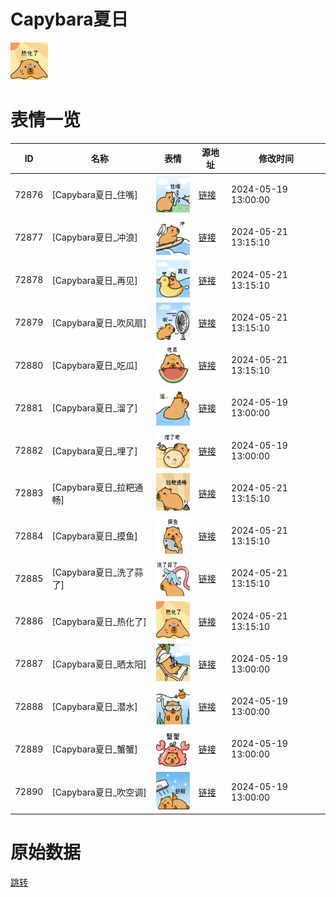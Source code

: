 # Capybara夏日

<img src="./cover.png" height="60" alt="cover" />

# 表情一览

|ID|名称|表情|源地址|修改时间|
|----|----|----|----|----|
|72876|[Capybara夏日_住嘴]|<img src="./pic/072876_%5BCapybara夏日_住嘴%5D.png" height="60" alt="住嘴"/>|[链接](https://i0.hdslb.com/bfs/garb/071cac7236fa6e9efc54aca270d2ba43a1e50ba6.png)|2024-05-19 13:00:00|
|72877|[Capybara夏日_冲浪]|<img src="./pic/072877_%5BCapybara夏日_冲浪%5D.png" height="60" alt="冲浪"/>|[链接](https://i0.hdslb.com/bfs/garb/8f6f9eaf1eea6850df09d6188d1a1ec16f7a0174.png)|2024-05-21 13:15:10|
|72878|[Capybara夏日_再见]|<img src="./pic/072878_%5BCapybara夏日_再见%5D.png" height="60" alt="再见"/>|[链接](https://i0.hdslb.com/bfs/garb/73f2ad7af6c8ca93e0d34426bfc00fe38e34eb44.png)|2024-05-21 13:15:10|
|72879|[Capybara夏日_吹风扇]|<img src="./pic/072879_%5BCapybara夏日_吹风扇%5D.png" height="60" alt="吹风扇"/>|[链接](https://i0.hdslb.com/bfs/garb/9ee78d0d003a6174263956f332f11a30ca4543cd.png)|2024-05-21 13:15:10|
|72880|[Capybara夏日_吃瓜]|<img src="./pic/072880_%5BCapybara夏日_吃瓜%5D.png" height="60" alt="吃瓜"/>|[链接](https://i0.hdslb.com/bfs/garb/0691f6b4b44e31c4c4f9f3877e62aec058bcbf7a.png)|2024-05-21 13:15:10|
|72881|[Capybara夏日_溜了]|<img src="./pic/072881_%5BCapybara夏日_溜了%5D.png" height="60" alt="溜了"/>|[链接](https://i0.hdslb.com/bfs/garb/4b6901572e5e000ca5f751c11667177fd597f99f.png)|2024-05-19 13:00:00|
|72882|[Capybara夏日_埋了]|<img src="./pic/072882_%5BCapybara夏日_埋了%5D.png" height="60" alt="埋了"/>|[链接](https://i0.hdslb.com/bfs/garb/ca5a7c5f6d696d79c47e5d2fe27dbc4b1be2ca43.png)|2024-05-19 13:00:00|
|72883|[Capybara夏日_拉粑通畅]|<img src="./pic/072883_%5BCapybara夏日_拉粑通畅%5D.png" height="60" alt="拉粑通畅"/>|[链接](https://i0.hdslb.com/bfs/garb/61ce2a5b8995b3c9328d9a4d0a13a16dc7702e61.png)|2024-05-21 13:15:10|
|72884|[Capybara夏日_摸鱼]|<img src="./pic/072884_%5BCapybara夏日_摸鱼%5D.png" height="60" alt="摸鱼"/>|[链接](https://i0.hdslb.com/bfs/garb/b73e780d22948a8e2e22d53eaa6c8d490bebdcba.png)|2024-05-21 13:15:10|
|72885|[Capybara夏日_洗了蒜了]|<img src="./pic/072885_%5BCapybara夏日_洗了蒜了%5D.png" height="60" alt="洗了蒜了"/>|[链接](https://i0.hdslb.com/bfs/garb/7d52175bda232b364509b612a93542974b42537f.png)|2024-05-21 13:15:10|
|72886|[Capybara夏日_热化了]|<img src="./pic/072886_%5BCapybara夏日_热化了%5D.png" height="60" alt="热化了"/>|[链接](https://i0.hdslb.com/bfs/garb/030375e10c9feb5a510c519925f7ad8c9d660488.png)|2024-05-21 13:15:10|
|72887|[Capybara夏日_晒太阳]|<img src="./pic/072887_%5BCapybara夏日_晒太阳%5D.png" height="60" alt="晒太阳"/>|[链接](https://i0.hdslb.com/bfs/garb/9cf1b89bb107ffd23f2b3d4635e3838d258d0c89.png)|2024-05-19 13:00:00|
|72888|[Capybara夏日_潜水]|<img src="./pic/072888_%5BCapybara夏日_潜水%5D.png" height="60" alt="潜水"/>|[链接](https://i0.hdslb.com/bfs/garb/77c02efeb38bcb4d42192d0204b98eb6ad0a29fb.png)|2024-05-19 13:00:00|
|72889|[Capybara夏日_蟹蟹]|<img src="./pic/072889_%5BCapybara夏日_蟹蟹%5D.png" height="60" alt="蟹蟹"/>|[链接](https://i0.hdslb.com/bfs/garb/39fb057e0bd4d7b1d6077fa625c442a2ab636b00.png)|2024-05-19 13:00:00|
|72890|[Capybara夏日_吹空调]|<img src="./pic/072890_%5BCapybara夏日_吹空调%5D.png" height="60" alt="吹空调"/>|[链接](https://i0.hdslb.com/bfs/garb/80529f06534deb5d87ca5a8aca167f28c51f41d7.png)|2024-05-19 13:00:00|

# 原始数据

[跳转](./raw.json)

